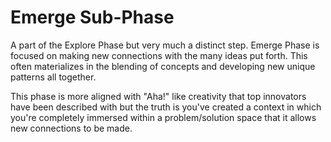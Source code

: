 # Emerge Sub-Phase

A part of the Explore Phase but very much a distinct step. Emerge Phase is focused on making new connections with the many ideas put forth. This often materializes in the blending of concepts and developing new unique patterns all together. 

This phase is more aligned with "Aha!" like creativity that top innovators have been described with but the truth is you've created a context in which you're completely immersed within a problem/solution space that it allows new connections to be made.